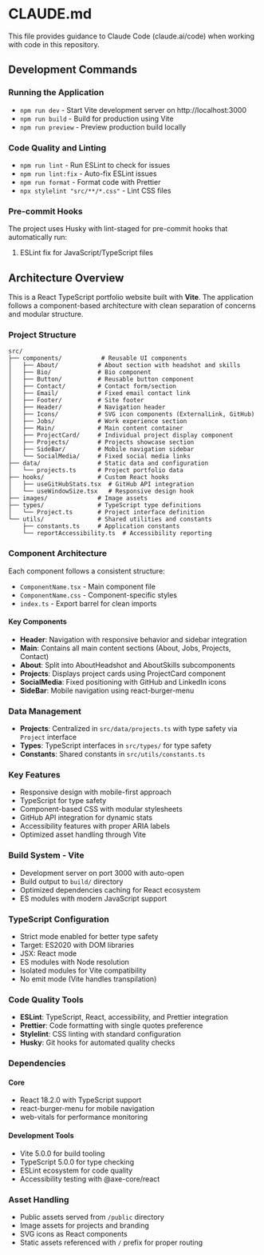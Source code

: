 # CLAUDE.md

This file provides guidance to Claude Code (claude.ai/code) when working with code in this repository.

## Development Commands

### Running the Application

- `npm run dev` - Start Vite development server on http://localhost:3000
- `npm run build` - Build for production using Vite
- `npm run preview` - Preview production build locally

### Code Quality and Linting

- `npm run lint` - Run ESLint to check for issues
- `npm run lint:fix` - Auto-fix ESLint issues
- `npm run format` - Format code with Prettier
- `npx stylelint "src/**/*.css"` - Lint CSS files

### Pre-commit Hooks

The project uses Husky with lint-staged for pre-commit hooks that automatically run:

1. ESLint fix for JavaScript/TypeScript files

## Architecture Overview

This is a React TypeScript portfolio website built with **Vite**. The application follows a component-based architecture with clean separation of concerns and modular structure.

### Project Structure

```
src/
├── components/           # Reusable UI components
│   ├── About/           # About section with headshot and skills
│   ├── Bio/             # Bio component
│   ├── Button/          # Reusable button component
│   ├── Contact/         # Contact form/section
│   ├── Email/           # Fixed email contact link
│   ├── Footer/          # Site footer
│   ├── Header/          # Navigation header
│   ├── Icons/           # SVG icon components (ExternalLink, GitHub)
│   ├── Jobs/            # Work experience section
│   ├── Main/            # Main content container
│   ├── ProjectCard/     # Individual project display component
│   ├── Projects/        # Projects showcase section
│   ├── SideBar/         # Mobile navigation sidebar
│   └── SocialMedia/     # Fixed social media links
├── data/                # Static data and configuration
│   └── projects.ts      # Project portfolio data
├── hooks/               # Custom React hooks
│   ├── useGitHubStats.tsx  # GitHub API integration
│   └── useWindowSize.tsx   # Responsive design hook
├── images/              # Image assets
├── types/               # TypeScript type definitions
│   └── Project.ts       # Project interface definition
└── utils/               # Shared utilities and constants
    ├── constants.ts     # Application constants
    └── reportAccessibility.ts  # Accessibility reporting
```

### Component Architecture

Each component follows a consistent structure:
- `ComponentName.tsx` - Main component file
- `ComponentName.css` - Component-specific styles
- `index.ts` - Export barrel for clean imports

#### Key Components

- **Header**: Navigation with responsive behavior and sidebar integration
- **Main**: Contains all main content sections (About, Jobs, Projects, Contact)
- **About**: Split into AboutHeadshot and AboutSkills subcomponents
- **Projects**: Displays project cards using ProjectCard component
- **SocialMedia**: Fixed positioning with GitHub and LinkedIn icons
- **SideBar**: Mobile navigation using react-burger-menu

### Data Management

- **Projects**: Centralized in `src/data/projects.ts` with type safety via `Project` interface
- **Types**: TypeScript interfaces in `src/types/` for type safety
- **Constants**: Shared constants in `src/utils/constants.ts`

### Key Features

- Responsive design with mobile-first approach
- TypeScript for type safety
- Component-based CSS with modular stylesheets
- GitHub API integration for dynamic stats
- Accessibility features with proper ARIA labels
- Optimized asset handling through Vite

### Build System - Vite

- Development server on port 3000 with auto-open
- Build output to `build/` directory
- Optimized dependencies caching for React ecosystem
- ES modules with modern JavaScript support

### TypeScript Configuration

- Strict mode enabled for better type safety
- Target: ES2020 with DOM libraries
- JSX: React mode
- ES modules with Node resolution
- Isolated modules for Vite compatibility
- No emit mode (Vite handles transpilation)

### Code Quality Tools

- **ESLint**: TypeScript, React, accessibility, and Prettier integration
- **Prettier**: Code formatting with single quotes preference
- **Stylelint**: CSS linting with standard configuration
- **Husky**: Git hooks for automated quality checks

### Dependencies

#### Core
- React 18.2.0 with TypeScript support
- react-burger-menu for mobile navigation
- web-vitals for performance monitoring

#### Development Tools
- Vite 5.0.0 for build tooling
- TypeScript 5.0.0 for type checking
- ESLint ecosystem for code quality
- Accessibility testing with @axe-core/react

### Asset Handling

- Public assets served from `/public` directory
- Image assets for projects and branding
- SVG icons as React components
- Static assets referenced with `/` prefix for proper routing
